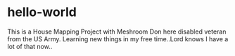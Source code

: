 # hello-world
This is a House Mapping Project with Meshroom
Don here disabled veteran from the US Army. Learning new things in my free time..Lord knows I have a lot of that now..
